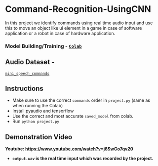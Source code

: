 # Command-Recognition-UsingCNN
In this project we identify commands using real time audio input and use this to move an object like ui element in a game in case of software application or a robot in case of hardware application. 
### Model Building/Training - [`Colab`](https://colab.research.google.com/drive/1XaTSZGzVYQpaLRyFmyfgAgJYYml79OmJ?usp=share_link)


## Audio Dataset - 
[`mini_speech_commands`](https://www.tensorflow.org/datasets/catalog/speech_commands)

## Instructions
- Make sure to use the correct `commands` order in `project.py` (same as when running the Colab)
- Install pyaudio and tensorflow
- Use the correct and most accurate `saved_model` from colab.
- Run `python project.py`

## Demonstration Video
<b>Youtube<b/>: https://www.youtube.com/watch?v=j6SwGo7qv20

- `output.wav` is the real time input which was recorded by the project.
